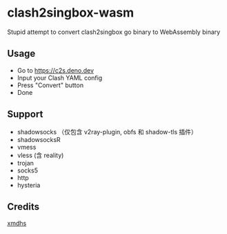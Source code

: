 # clash2singbox-wasm
Stupid attempt to convert clash2singbox go binary to WebAssembly binary

## Usage
- Go to https://c2s.deno.dev
- Input your Clash YAML config
- Press "Convert" button
- Done

## Support
- shadowsocks （仅包含 v2ray-plugin, obfs 和 shadow-tls 插件）
- shadowsocksR
- vmess
- vless (含 reality)
- trojan
- socks5
- http
- hysteria

## Credits
[xmdhs](https://github.com/xmdhs/)
